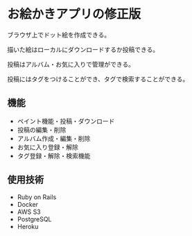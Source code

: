 # お絵かきアプリの修正版
ブラウザ上でドット絵を作成できる。

描いた絵はローカルにダウンロードするか投稿できる。

投稿はアルバム・お気に入りで管理ができる。

投稿にはタグをつけることができ、タグで検索することができる。

## 機能
- ペイント機能・投稿・ダウンロード
- 投稿の編集・削除
- アルバム作成・編集・削除
- お気に入り登録・解除
- タグ登録・解除・検索機能

## 使用技術
- Ruby on Rails
- Docker
- AWS S3
- PostgreSQL
- Heroku